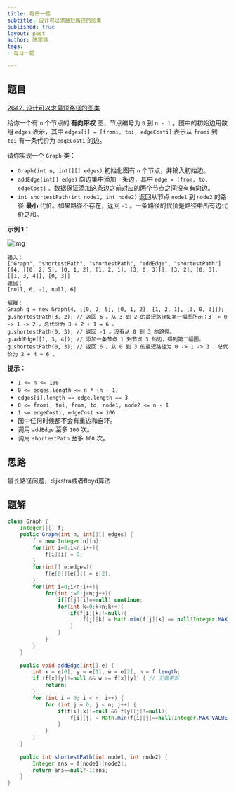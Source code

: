 ```yaml
---
title: 每日一题
subtitle: 设计可以求最短路径的图类
published: true
layout: post
author: 陈家辉
tags:
- 每日一题

---
```


## 题目

[2642. 设计可以求最短路径的图类](https://leetcode.cn/problems/design-graph-with-shortest-path-calculator/)

给你一个有 `n` 个节点的 **有向带权** 图，节点编号为 `0` 到 `n - 1` 。图中的初始边用数组 `edges` 表示，其中 `edges[i] = [fromi, toi, edgeCosti]` 表示从 `fromi` 到 `toi` 有一条代价为 `edgeCosti` 的边。

请你实现一个 `Graph` 类：

- `Graph(int n, int[][] edges)` 初始化图有 `n` 个节点，并输入初始边。
- `addEdge(int[] edge)` 向边集中添加一条边，其中 `edge = [from, to, edgeCost]` 。数据保证添加这条边之前对应的两个节点之间没有有向边。
- `int shortestPath(int node1, int node2)` 返回从节点 `node1` 到 `node2` 的路径 **最小** 代价。如果路径不存在，返回 `-1` 。一条路径的代价是路径中所有边代价之和。

 

**示例 1：**

![img](https://assets.leetcode.com/uploads/2023/01/11/graph3drawio-2.png)

```
输入：
["Graph", "shortestPath", "shortestPath", "addEdge", "shortestPath"]
[[4, [[0, 2, 5], [0, 1, 2], [1, 2, 1], [3, 0, 3]]], [3, 2], [0, 3], [[1, 3, 4]], [0, 3]]
输出：
[null, 6, -1, null, 6]

解释：
Graph g = new Graph(4, [[0, 2, 5], [0, 1, 2], [1, 2, 1], [3, 0, 3]]);
g.shortestPath(3, 2); // 返回 6 。从 3 到 2 的最短路径如第一幅图所示：3 -> 0 -> 1 -> 2 ，总代价为 3 + 2 + 1 = 6 。
g.shortestPath(0, 3); // 返回 -1 。没有从 0 到 3 的路径。
g.addEdge([1, 3, 4]); // 添加一条节点 1 到节点 3 的边，得到第二幅图。
g.shortestPath(0, 3); // 返回 6 。从 0 到 3 的最短路径为 0 -> 1 -> 3 ，总代价为 2 + 4 = 6 。
```

 

**提示：**

- `1 <= n <= 100`
- `0 <= edges.length <= n * (n - 1)`
- `edges[i].length == edge.length == 3`
- `0 <= fromi, toi, from, to, node1, node2 <= n - 1`
- `1 <= edgeCosti, edgeCost <= 106`
- 图中任何时候都不会有重边和自环。
- 调用 `addEdge` 至多 `100` 次。
- 调用 `shortestPath` 至多 `100` 次。

## 思路

最长路径问题，dijkstra或者floyd算法

## 题解

```java
class Graph {
    Integer[][] f;
    public Graph(int n, int[][] edges) {
        f = new Integer[n][n];
        for(int i=0;i<n;i++){
            f[i][i] = 0;
        }
        for(int[] e:edges){
            f[e[0]][e[1]] = e[2];
        }
        for(int i=0;i<n;i++){
            for(int j=0;j<n;j++){
                if(f[j][i]==null) continue;
                for(int k=0;k<n;k++){
                    if(f[i][k]!=null){
                        f[j][k] = Math.min(f[j][k] == null?Integer.MAX_VALUE:f[j][k], f[j][i] + f[i][k]);
                    }
                }
            }
        }
    }
    
    public void addEdge(int[] e) {
        int x = e[0], y = e[1], w = e[2], n = f.length;
        if (f[x][y]!=null && w >= f[x][y]) { // 无需更新
            return;
        }
        for (int i = 0; i < n; i++) {
            for (int j = 0; j < n; j++) {
                if(f[i][x]!=null && f[y][j]!=null){
                    f[i][j] = Math.min(f[i][j]==null?Integer.MAX_VALUE:f[i][j], f[i][x] + w + f[y][j]);
                }
            }
        }
    }
    
    public int shortestPath(int node1, int node2) {
        Integer ans = f[node1][node2];
        return ans==null?-1:ans;
    }
}
```

